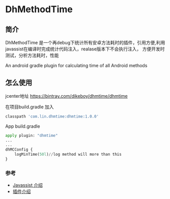 # DhMethodTime

## 简介

DhMethodTime 是一个再debug下统计所有安卓方法耗时的插件，引用方便,利用javassist在编译时完成统计代码注入，realase版本下不会执行注入， 方便开发时测试，分析方法耗时，性能

An android gradle plugin for calculating time of all Android methods

##  怎么使用

jcenter地址   https://bintray.com/dikeboy/dhmtime/dhmtime

在项目build.gradle 加入
```python
classpath 'com.lin.dhmtime:dhmtime:1.0.0'
```
App build.gradle 
```python
apply plugin: "dhmtime"
...
...
dhMCConfig {
    logMinTime(50l)//log method will more than this
}
```



### 参考
* [Javassist 介绍](http://www.javassist.org/tutorial/tutorial.html)
* [插件介绍](https://www.cnblogs.com/dikeboy/p/11570076.html)
